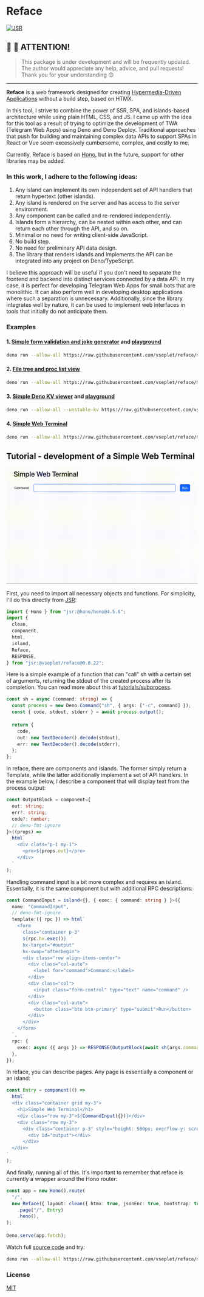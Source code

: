 # Reface

[![JSR](https://jsr.io/badges/@vseplet/reface)](https://jsr.io/@vseplet/reface)

## 👋 👋 ATTENTION!

> This package is under development and will be frequently updated. The author
> would appreciate any help, advice, and pull requests! Thank you for your
> understanding 😊

---

**Reface** is a web framework designed for creating
[Hypermedia-Driven Applications](https://htmx.org/essays/hypermedia-driven-applications/)
without a build step, based on HTMX.

In this tool, I strive to combine the power of SSR, SPA, and islands-based
architecture while using plain HTML, CSS, and JS. I came up with the idea for
this tool as a result of trying to optimize the development of TWA (Telegram Web
Apps) using Deno and Deno Deploy. Traditional approaches that push for building
and maintaining complex data APIs to support SPAs in React or Vue seem
excessively cumbersome, complex, and costly to me.

Currently, Reface is based on [Hono](https://hono.dev/), but in the future,
support for other libraries may be added.

### In this work, I adhere to the following ideas:

1. Any island can implement its own independent set of API handlers that return
   hypertext (other islands).
2. Any island is rendered on the server and has access to the server
   environment.
3. Any component can be called and re-rendered independently.
4. Islands form a hierarchy, can be nested within each other, and can return
   each other through the API, and so on.
5. Minimal or no need for writing client-side JavaScript.
6. No build step.
7. No need for preliminary API data design.
8. The library that renders islands and implements the API can be integrated
   into any project on Deno/TypeScript.

I believe this approach will be useful if you don't need to separate the
frontend and backend into distinct services connected by a data API. In my case,
it is perfect for developing Telegram Web Apps for small bots that are
monolithic. It can also perform well in developing desktop applications where
such a separation is unnecessary. Additionally, since the library integrates
well by nature, it can be used to implement web interfaces in tools that
initially do not anticipate them.

### Examples

#### 1. [Simple form validation and joke generator](./examples/ex1.ts) and [playground](https://dash.deno.com/playground/react-sucks)

```sh
deno run --allow-all https://raw.githubusercontent.com/vseplet/reface/main/examples/ex1.ts
```

#### 2. [File tree and proc list view](./examples/ex2.ts)

```sh
deno run --allow-all https://raw.githubusercontent.com/vseplet/reface/main/examples/ex2.ts
```

#### 3. [Simple Deno KV viewer](./examples/ex3.ts) and [playground](https://dash.deno.com/playground/reface-kv-viewer)

```sh
deno run --allow-all --unstable-kv https://raw.githubusercontent.com/vseplet/reface/main/examples/ex3.ts
```

#### 4. [Simple Web Terminal](./examples/ex4.ts)

```sh
deno run --allow-all https://raw.githubusercontent.com/vseplet/reface/main/examples/ex4.ts
```

## Tutorial - development of a Simple Web Terminal

![img](/ex4.gif)

First, you need to import all necessary objects and functions. For simplicity,
I'll do this directly from [JSR](https://jsr.io/@vseplet/reface):

```ts
import { Hono } from "jsr:@hono/hono@4.5.6";
import {
  clean,
  component,
  html,
  island,
  Reface,
  RESPONSE,
} from "jsr:@vseplet/reface@0.0.22";
```

Here is a simple example of a function that can "call" sh with a certain set of
arguments, returning the stdout of the created process after its completion. You
can read more about this at
[tutorials/subprocess](https://docs.deno.com/runtime/tutorials/subprocess/).

```ts
const sh = async (command: string) => {
  const process = new Deno.Command("sh", { args: ["-c", command] });
  const { code, stdout, stderr } = await process.output();

  return {
    code,
    out: new TextDecoder().decode(stdout),
    err: new TextDecoder().decode(stderr),
  };
};
```

In reface, there are components and islands. The former simply return a
Template, while the latter additionally implement a set of API handlers. In the
example below, I describe a component that will display text from the process
output:

```ts
const OutputBlock = component<{
  out: string;
  err?: string;
  code?: number;
  // deno-fmt-ignore
}>((props) =>
  html`
    <div class="p-1 my-1">
      <pre>${props.out}</pre>
    </div>
  `
);
```

Handling command input is a bit more complex and requires an island.
Essentially, it is the same component but with additional RPC descriptions:

```ts
const CommandInput = island<{}, { exec: { command: string } }>({
  name: "CommandInput",
  // deno-fmt-ignore
  template:({ rpc }) => html`
    <form
      class="container p-3"
      ${rpc.hx.exec()}
      hx-target="#output"
      hx-swap="afterbegin">
      <div class="row align-items-center">
        <div class="col-auto">
          <label for="command">Command:</label>
        </div>
        <div class="col">
          <input class="form-control" type="text" name="command" />
        </div>
        <div class="col-auto">
          <button class="btn btn-primary" type="submit">Run</button>
        </div>
      </div>
    </form>
  `,
  rpc: {
    exec: async ({ args }) => RESPONSE(OutputBlock(await sh(args.command))),
  },
});
```

In reface, you can describe pages. Any page is essentially a component or an
island:

```ts
const Entry = component(() =>
  html`
  <div class="container grid my-3">
    <h1>Simple Web Terminal</h1>
    <div class="row my-3">${CommandInput({})}</div>
    <div class="row my-3">
      <div class="container p-3" style="height: 500px; overflow-y: scroll">
        <div id="output"></div>
      </div>
  </div>
`
);
```

And finally, running all of this. It's important to remember that reface is
currently a wrapper around the Hono router:

```ts
const app = new Hono().route(
  "/",
  new Reface({ layout: clean({ htmx: true, jsonEnc: true, bootstrap: true }) })
    .page("/", Entry)
    .hono(),
);

Deno.serve(app.fetch);
```

Watch full [source code](./examples/ex4.ts) and try:

```sh
deno run --allow-all https://raw.githubusercontent.com/vseplet/reface/main/examples/ex4.ts
```

### License

[MIT](./LICENSE)
